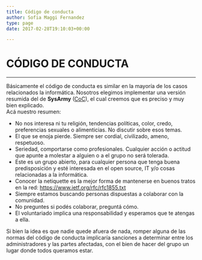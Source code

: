 ```yaml
---
title: Código de conducta
author: Sofia Maggi Fernandez
type: page
date: 2017-02-28T19:10:03+00:00

---
```

# CÓDIGO DE CONDUCTA

* * *

Básicamente el código de conducta es similar en la mayoría de los casos relacionados la informática. Nosotros elegimos implementar una versión resumida del de **SysArmy** (<a href="http://sysarmy.com.ar/CoC.html" target="_blank"><span data-tooltip="Código de conducta">CoC</span></a>), el cual creemos que es preciso y muy bien explicado.  
Acá nuestro resumen:

  * No nos interesa ni tu religión, tendencias políticas, color, credo, preferencias sexuales o alimenticias. No discutir sobre esos temas.
  * El que se enoja pierde. Siempre ser cordial, civilizado, ameno, respetuoso.
  * Seriedad, comportarse como profesionales. Cualquier acción o actitud que apunte a molestar a alguien o a el grupo no será tolerada.
  * Este es un grupo abierto, para cualquier persona que tenga buena predisposición y esté interesada en el open source, IT y/o cosas relacionadas a la informática.
  * Conocer la netiquette es la mejor forma de mantenerse en buenos tratos en la red: <a href="https://www.ietf.org/rfc/rfc1855.txt" target="_blank" data-tooltip="Netiquette">https://www.ietf.org/rfc/rfc1855.txt</a>
  * Siempre estamos buscando personas dispuestas a colaborar con la comunidad.
  * No preguntes si podés colaborar, preguntá cómo.
  * El voluntariado implica una responsabilidad y esperamos que te atengas a ella.

Si bien la idea es que nadie quede afuera de nada, romper alguna de las normas del código de conducta implicaría sanciones a determinar entre los administradores y las partes afectadas, con el bien de hacer del grupo un lugar donde todos queramos estar.